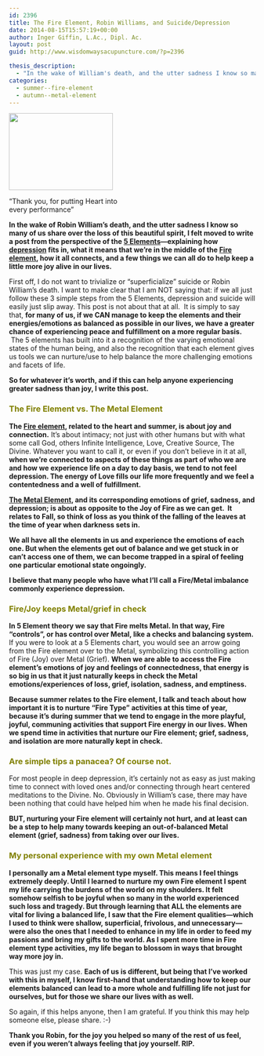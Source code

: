 ```yaml
---
id: 2396
title: The Fire Element, Robin Williams, and Suicide/Depression
date: 2014-08-15T15:57:19+00:00
author: Inger Giffin, L.Ac., Dipl. Ac.
layout: post
guid: http://www.wisdomwaysacupuncture.com/?p=2396

thesis_description:
  - "In the wake of William's death, and the utter sadness I know so many of us share over the loss of this beautiful spirit, I felt moved to write a post from the perspective of the 5 Elements---explaining how depression fits in, what it means that we're in the middle of the Fire element, how it all connects, and a few things we can all do to help keep a little more joy alive in our lives."
categories:
  - summer--fire-element
  - autumn--metal-element
---
```

<div id="attachment_2397" style="width: 222px" class="wp-caption alignleft">
  <a href="http://www.wisdomwaysacupuncture.com/wp-content/uploads/2014/08/robin-williams.jpg"><img class=" wp-image-2397 " src="http://www.wisdomwaysacupuncture.com/wp-content/uploads/2014/08/robin-williams-150x105.jpg" alt="" width="212" height="157" /></a>
  
  <p class="wp-caption-text">
    &#8220;Thank you, for putting Heart into every performance&#8221;
  </p>
</div>

**In the wake of Robin William&#8217;s death, and the utter sadness I know so many of us share over the loss of this beautiful spirit, I felt moved to write a post from the perspective of the [5 Elements](http://www.wisdomwaysacupuncture.com/2014/02/27/overview-5-elements-acupuncture-theory/)&#8212;explaining how [depression](http://www.wisdomwaysacupuncture.com/2012/03/29/acupuncture-helps-depression/) fits in, what it means that we&#8217;re in the middle of the [Fire element](http://www.wisdomwaysacupuncture.com/2017/05/23/into-the-fire-we-go-more-tips-from-an-acupuncturist-for-staying-balanced-in-summer/), how it all connects, and a few things we can all do to help keep a little more joy alive in our lives.**

First off, I do not want to trivialize or &#8220;superficialize&#8221; suicide or Robin William&#8217;s death. I want to make clear that I am NOT saying that: if we all just follow these 3 simple steps from the 5 Elements, depression and suicide will easily just slip away. This post is not about that at all.  It is simply to say that, **for many of us, if we CAN manage to keep the elements and their energies/emotions as balanced as possible in our lives, we have a greater chance of experiencing peace and fulfillment on a more regular basis.**  The 5 elements has built into it a recognition of the varying emotional states of the human being, and also the recognition that each element gives us tools we can nurture/use to help balance the more challenging emotions and facets of life.

**So for whatever it&#8217;s worth, and if this can help anyone experiencing greater sadness than joy, I write this post.**

### <span style="color: #808000;">The Fire Element vs. The Metal Element</span>

**The [Fire element](http://www.wisdomwaysacupuncture.com/2017/07/07/latest-5-element-video-fire-season-released/), related to the heart and summer, is about joy and connection.** It&#8217;s about intimacy; not just with other humans but with what some call God, others Infinite Intelligence, Love, Creative Source, The Divine. Whatever you want to call it, or even if you don&#8217;t believe in it at all, **when we&#8217;re connected to aspects of these things as part of who we are and how we experience life on a day to day basis, we tend to not feel depression. The energy of Love fills our life more frequently and we feel a contentedness and a well of fulfillment.**

**[The Metal Element](http://www.wisdomwaysacupuncture.com/2016/11/05/metal-season-the-time-for-learning-about-letting-go-but-that-whats-of-value-remains/), and its corresponding emotions of grief, sadness, and depression; is about as opposite to the Joy of Fire as we can get.  It relates to Fall, so think of loss as you think of the falling of the leaves at the time of year when darkness sets in.**

**We all have all the elements in us and experience the emotions of each one. But when the elements get out of balance and we get stuck in or can&#8217;t access one of them, we can become trapped in a spiral of feeling one particular emotional state ongoingly.**

**I believe that many people who have what I&#8217;ll call a Fire/Metal imbalance commonly experience depression.**

### <span style="color: #808000;">Fire/Joy keeps Metal/grief in check</span>

**In 5 Element theory we say that Fire melts Metal. In that way, Fire &#8220;controls&#8221;, or has control over Metal, like a checks and balancing system.** If you were to look at a 5 Elements chart, you would see an arrow going from the Fire element over to the Metal, symbolizing this controlling action of Fire (Joy) over Metal (Grief). **When we are able to access the Fire element&#8217;s emotions of joy and feelings of connectedness, that energy is so big in us that it just naturally keeps in check the Metal emotions/experiences of loss, grief, isolation, sadness, and emptiness.**

**Because summer relates to the Fire element, I talk and teach about how important it is to nurture &#8220;Fire Type&#8221; activities at this time of year, because it&#8217;s during summer that we tend to engage in the more playful, joyful, communing activities that support Fire energy in our lives. When we spend time in activities that nurture our Fire element; grief, sadness, and isolation are more naturally kept in check.**

### <span style="color: #808000;">Are simple tips a panacea? Of course not.</span>

For most people in deep depression, it&#8217;s certainly not as easy as just making time to connect with loved ones and/or connecting through heart centered meditations to the Divine. No. Obviously in William&#8217;s case, there may have been nothing that could have helped him when he made his final decision.

**BUT, nurturing your Fire element will certainly not hurt, and at least can be a step to help many towards keeping an out-of-balanced Metal element (grief, sadness) from taking over our lives.**

### <span style="color: #808000;">My personal experience with my own Metal element</span>

**I personally am a Metal element type myself. This means I feel things extremely deeply. Until I learned to nurture my own Fire element I spent my life carrying the burdens of the world on my shoulders. It felt somehow selfish to be joyful when so many in the world experienced such loss and tragedy. But through learning that ALL the elements are vital for living a balanced life, I saw that the Fire element qualities&#8212;which I used to think were shallow, superficial, frivolous, and unnecessary&#8212;were also the ones that I needed to enhance in my life in order to feed my passions and bring my gifts to the world. As I spent more time in Fire element type activities, my life began to blossom in ways that brought way more joy in.**

This was just my case. **Each of us is different, but being that I&#8217;ve worked with this in myself, I know first-hand that understanding how to keep our elements balanced can lead to a more whole and fulfilling life not just for ourselves, but for those we share our lives with as well.**

So again, if this helps anyone, then I am grateful. If you think this may help someone else, please share. :-)

**Thank you Robin, for the joy you helped so many of the rest of us feel, even if you weren&#8217;t always feeling that joy yourself. RIP.**